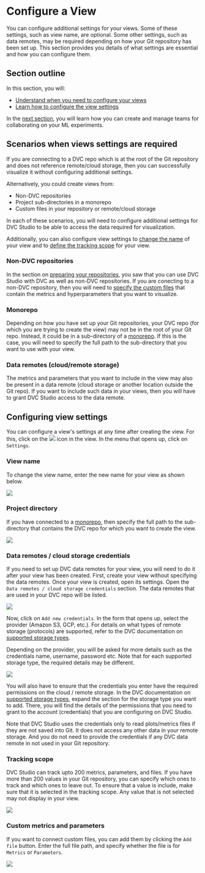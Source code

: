# Configure a View

You can configure additional settings for your views. Some of these settings,
such as view name, are optional. Some other settings, such as data remotes, may
be required depending on how your Git repository has been set up. This section
provides you details of what settings are essential and how you can configure
them.

## Section outline

In this section, you will:

- [Understand when you need to configure your views](#scenarios-when-view-settings-are-required)
- [Learn how to configure the view settings](#configuring-view-settings)

In the [next section](/doc/studio/teams), you will learn how you can create and
manage teams for collaborating on your ML experiments.

## Scenarios when views settings are required

If you are connecting to a DVC repo which is at the root of the Git repository
and does not reference remote/cloud storage, then you can successfully visualize
it without configuring additional settings.

Alternatively, you could create views from:

- Non-DVC repositories
- Project sub-directories in a monorepo
- Custom files in your repository or remote/cloud storage

In each of these scenarios, you will need to configure additional settings for
DVC Studio to be able to access the data required for visualization.

Additionally, you can also configure view settings to
[change the name](#view-name) of your view and to
[define the tracking scope](#tracking-scope) for your view.

### Non-DVC repositories

In the section on
[preparing your repositories](/doc/studio/get-started#preparing-your-repositories),
you saw that you can use DVC Studio with DVC as well as non-DVC repositories. If
you are conecting to a non-DVC repository, then you will need to
[specify the custom files](#custom-metrics-and-parameters) that contain the
metrics and hyperparameters that you want to visualize.

### Monorepo

Depending on how you have set up your Git repositories, your DVC repo (for which
you are trying to create the view) may not be in the root of your Git repo.
Instead, it could be in a sub-directory of a
[monorepo](https://en.wikipedia.org/wiki/Monorepo). If this is the case, you
will need to specify the full path to the sub-directory that you want to use
with your view.

### Data remotes (cloud/remote storage)

The metrics and parameters that you want to include in the view may also be
present in a data remote (cloud storage or another location outside the Git
repo). If you want to include such data in your views, then you will have to
grant DVC Studio access to the data remote.

## Configuring view settings

You can configure a view's settings at any time after creating the view. For
this, click on the
![](https://static.iterative.ai/img/studio/view_open_settings_icon.png) icon in
the view. In the menu that opens up, click on `Settings`.

### View name

To change the view name, enter the new name for your view as shown below.

![](https://static.iterative.ai/img/studio/view_settings_view_name.png)

### Project directory

If you have connected to a [monorepo](https://en.wikipedia.org/wiki/Monorepo),
then specify the full path to the sub-directory that contains the DVC repo for
which you want to create the view.

![](https://static.iterative.ai/img/studio/view_settings_sub_directory.png)

### Data remotes / cloud storage credentials

If you need to set up DVC data remotes for your view, you will need to do it
after your view has been created. First, create your view without specifying the
data remotes. Once your view is created, open its settings. Open the
`Data remotes / cloud storage credentials` section. The data remotes that are
used in your DVC repo will be listed.

![](https://static.iterative.ai/img/studio/view_settings_credentials.png)

Now, click on `Add new credentials`. In the form that opens up, select the
provider (Amazon S3, GCP, etc.). For details on what types of remote storage
(protocols) are supported, refer to the DVC documentation on
[supported storage types](/doc/command-reference/remote/add#supported-storage-types).

Depending on the provider, you will be asked for more details such as the
credentials name, username, password etc. Note that for each supported storage
type, the required details may be different.

![](https://static.iterative.ai/img/studio/s3_remote_settings.png)

You will also have to ensure that the credentials you enter have the required
permissions on the cloud / remote storage. In the DVC documentation on
[supported storage types](/doc/command-reference/remote/add#supported-storage-types),
expand the section for the storage type you want to add. There, you will find
the details of the permissions that you need to grant to the account
(credentials) that you are configuring on DVC Studio.

Note that DVC Studio uses the credentials only to read plots/metrics files if
they are not saved into Git. It does not access any other data in your remote
storage. And you do not need to provide the credentials if any DVC data remote
in not used in your Git repository.

### Tracking scope

DVC Studio can track upto 200 metrics, parameters, and files. If you have more
than 200 values in your Git repository, you can specify which ones to track and
which ones to leave out. To ensure that a value is include, make sure that it is
selected in the tracking scope. Any value that is not selected may not display
in your view.

![](https://static.iterative.ai/img/studio/view_settings_tracking_scope.png)

### Custom metrics and parameters

If you want to connect custom files, you can add them by clicking the `Add file`
button. Enter the full file path, and specify whether the file is for `Metrics`
or `Parameters`.

![](https://static.iterative.ai/img/studio/view_settings_custom_files.png)
